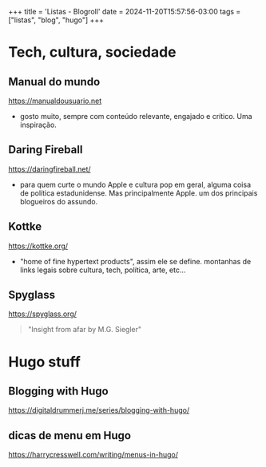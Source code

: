 +++
title = 'Listas - Blogroll'
date = 2024-11-20T15:57:56-03:00
tags = ["listas", "blog", "hugo"]
+++

# Tech, cultura, sociedade
## Manual do mundo
https://manualdousuario.net

- gosto muito, sempre com conteúdo relevante, engajado e crítico. Uma inspiração.

## Daring Fireball
https://daringfireball.net/

- para quem curte o mundo Apple e cultura pop em geral, alguma coisa de política estadunidense. Mas principalmente Apple. um dos principais blogueiros do assundo.

## Kottke
https://kottke.org/

- "home of fine hypertext products", assim ele se define.
montanhas de links legais sobre cultura, tech, política, arte, etc...

## Spyglass
https://spyglass.org/
> "Insight from afar by M.G. Siegler"

# Hugo stuff
## Blogging with Hugo
https://digitaldrummerj.me/series/blogging-with-hugo/


## dicas de menu em Hugo
https://harrycresswell.com/writing/menus-in-hugo/




